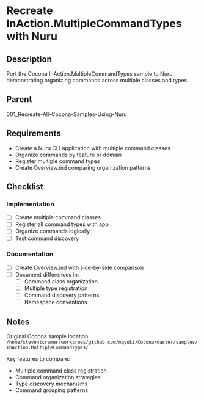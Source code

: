 # Recreate InAction.MultipleCommandTypes with Nuru

## Description

Port the Cocona InAction.MultipleCommandTypes sample to Nuru, demonstrating organizing commands across multiple classes and types.

## Parent
001_Recreate-All-Cocona-Samples-Using-Nuru

## Requirements

- Create a Nuru CLI application with multiple command classes
- Organize commands by feature or domain
- Register multiple command types
- Create Overview.md comparing organization patterns

## Checklist

### Implementation
- [ ] Create multiple command classes
- [ ] Register all command types with app
- [ ] Organize commands logically
- [ ] Test command discovery

### Documentation
- [ ] Create Overview.md with side-by-side comparison
- [ ] Document differences in:
  - [ ] Command class organization
  - [ ] Multiple type registration
  - [ ] Command discovery patterns
  - [ ] Namespace conventions

## Notes

Original Cocona sample location: `/home/steventcramer/worktrees/github.com/mayuki/Cocona/master/samples/InAction.MultipleCommandTypes/`

Key features to compare:
- Multiple command class registration
- Command organization strategies
- Type discovery mechanisms
- Command grouping patterns